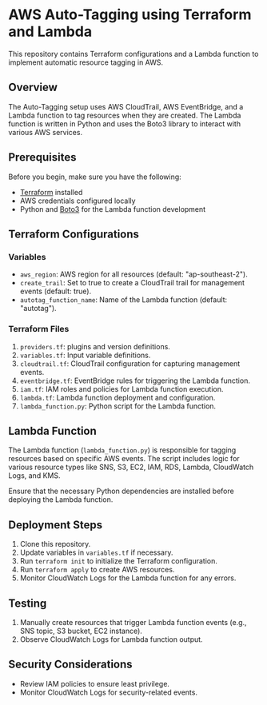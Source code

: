 # AWS Auto-Tagging using Terraform and Lambda

This repository contains Terraform configurations and a Lambda function to implement automatic resource tagging in AWS.

## Overview

The Auto-Tagging setup uses AWS CloudTrail, AWS EventBridge, and a Lambda function to tag resources when they are created. The Lambda function is written in Python and uses the Boto3 library to interact with various AWS services.

## Prerequisites

Before you begin, make sure you have the following:

- [Terraform](https://www.terraform.io/) installed
- AWS credentials configured locally
- Python and [Boto3](https://boto3.amazonaws.com/v1/documentation/api/latest/index.html) for the Lambda function development

## Terraform Configurations

### Variables

- `aws_region`: AWS region for all resources (default: "ap-southeast-2").
- `create_trail`: Set to true to create a CloudTrail trail for management events (default: true).
- `autotag_function_name`: Name of the Lambda function (default: "autotag").

### Terraform Files

1. `providers.tf`: plugins and version definitions.
2. `variables.tf`: Input variable definitions.
3. `cloudtrail.tf`: CloudTrail configuration for capturing management events.
4. `eventbridge.tf`: EventBridge rules for triggering the Lambda function.
5. `iam.tf`: IAM roles and policies for Lambda function execution.
6. `lambda.tf`: Lambda function deployment and configuration.
7. `lambda_function.py`: Python script for the Lambda function.

## Lambda Function

The Lambda function (`lambda_function.py`) is responsible for tagging resources based on specific AWS events. The script includes logic for various resource types like SNS, S3, EC2, IAM, RDS, Lambda, CloudWatch Logs, and KMS.

Ensure that the necessary Python dependencies are installed before deploying the Lambda function.

## Deployment Steps

1. Clone this repository.
2. Update variables in `variables.tf` if necessary.
3. Run `terraform init` to initialize the Terraform configuration.
4. Run `terraform apply` to create AWS resources.
5. Monitor CloudWatch Logs for the Lambda function for any errors.

## Testing

1. Manually create resources that trigger Lambda function events (e.g., SNS topic, S3 bucket, EC2 instance).
2. Observe CloudWatch Logs for Lambda function output.

## Security Considerations

- Review IAM policies to ensure least privilege.
- Monitor CloudWatch Logs for security-related events.